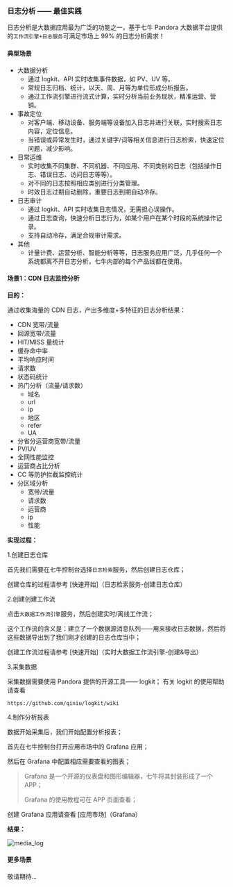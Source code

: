 ### 日志分析 —— 最佳实践

日志分析是大数据应用最为广泛的功能之一，基于七牛 Pandora 大数据平台提供的`工作流引擎+日志服务`可满足市场上 99% 的日志分析需求！

#### 典型场景

* 大数据分析
	* 通过 logkit、API 实时收集事件数据，如 PV、UV 等。
	* 常规日志归档、统计，以天、周、月等为单位形成分析报告。
	* 通过工作流引擎进行流式计算，实时分析当前业务现状，精准运营、营销。 
* 事故定位
	* 对客户端、移动设备、服务端等设备加入日志并进行关联，实时搜索日志内容，定位信息。
	* 当错误或异常发生时，通过关键字/词等相关信息进行日志检索，快速定位问题，减少影响。
* 日常运维
	* 实时收集不同集群、不同机器、不同应用、不同类别的日志（包括操作日志、错误日志、访问日志等等）。
	* 对不同的日志按照相应类别进行分类管理。
	* 时效日志过期自动删除，重要日志到期自动冷存。 
* 日志审计
	* 通过 logkit、API 实时收集日志情况，无需担心误操作。
	* 通过日志查询，快速分析日志行为，如某个用户在某个时段的系统操作记录。
	* 支持自动冷存，满足合规审计需求。 
* 其他
	* 计量计费、运营分析、智能分析等等，日志服务应用广泛，几乎任何一个系统都离不开日志分析，七牛内部的每个产品线都在使用。

	
#### 场景1：CDN 日志监控分析

**目的：**

通过收集海量的 CDN 日志，产出多维度+多特征的日志分析结果：

* CDN 宽带/流量
* 回源宽带/流量
* HIT/MISS 量统计
* 缓存命中率
* 平均响应时间
* 请求数
* 状态码统计
* 热门分析（流量/请求数）
	* 域名
	* url
	* ip
	* 地区
	* refer
	* UA
* 分省分运营商宽带/流量
* PV/UV
* 全网性能监控
* 运营商占比分析
* CC 等防护拦截监控统计
* 分区域分析
	* 宽带/流量
	* 请求数
	* 运营商
	* ip
	* 性能 

**实现过程：**

1.创建日志仓库

首先我们需要在七牛控制台选择`日志检索`服务，然后创建日志仓库；

创建仓库的过程请参考 [快速开始]（日志检索服务-创建日志仓库）

2.创建创建工作流

点击`大数据工作流引擎`服务，然后创建实时/离线工作流；

这个工作流的含义是：建立了一个数据源消息队列——用来接收日志数据，然后将这些数据导出到了我们刚才创建的日志仓库当中；

创建工作流过程请参考 [快速开始]（实时大数据工作流引擎-创建&导出）

3.采集数据

采集数据需要使用 Pandora 提供的开源工具—— logkit；
有关 logkit 的使用帮助请查看 

`https://github.com/qiniu/logkit/wiki`

4.制作分析报表

数据开始采集后，我们开始配置分析报表；

首先在七牛控制台打开应用市场中的 Grafana 应用；

然后在 Grafana 中配置相应需要查看的图表；

> Grafana 是一个开源的仪表盘和图形编辑器，七牛将其封装形成了一个 APP；
> 
> Grafana 的使用教程可在 APP 页面查看；

创建 Grafana 应用请查看 [应用市场]（Grafana）

**结果：**

![media_log][1]

#### 更多场景

敬请期待...
	
[1]:https://pandora-kibana.qiniu.com/log4.png

